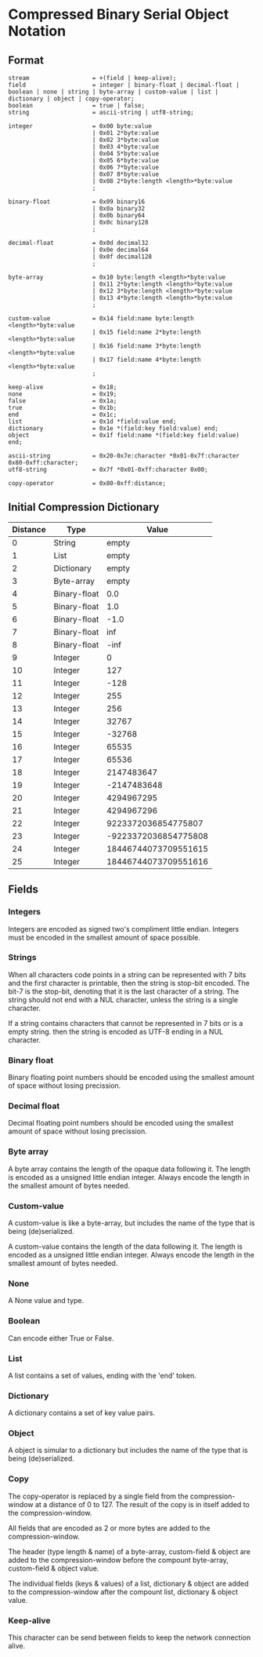 # Compressed Binary Serial Object Notation

## Format

```
stream                  = +(field | keep-alive);
field                   = integer | binary-float | decimal-float | boolean | none | string | byte-array | custom-value | list | dictionary | object | copy-operator;
boolean                 = true | false;
string                  = ascii-string | utf8-string;

integer                 = 0x00 byte:value
                        | 0x01 2*byte:value
                        | 0x02 3*byte:value
                        | 0x03 4*byte:value
                        | 0x04 5*byte:value
                        | 0x05 6*byte:value
                        | 0x06 7*byte:value
                        | 0x07 8*byte:value
                        | 0x08 2*byte:length <length>*byte:value
                        ;
                        
binary-float            = 0x09 binary16
                        | 0x0a binary32
                        | 0x0b binary64
                        | 0x0c binary128
                        ;

decimal-float           = 0x0d decimal32
                        | 0x0e decimal64
                        | 0x0f decimal128
                        ;

byte-array              = 0x10 byte:length <length>*byte:value
                        | 0x11 2*byte:length <length>*byte:value
                        | 0x12 3*byte:length <length>*byte:value
                        | 0x13 4*byte:length <length>*byte:value
                        ;

custom-value            = 0x14 field:name byte:length <length>*byte:value
                        | 0x15 field:name 2*byte:length <length>*byte:value
                        | 0x16 field:name 3*byte:length <length>*byte:value
                        | 0x17 field:name 4*byte:length <length>*byte:value
                        ;

keep-alive              = 0x18;
none                    = 0x19;
false                   = 0x1a;
true                    = 0x1b;
end                     = 0x1c;
list                    = 0x1d *field:value end;
dictionary              = 0x1e *(field:key field:value) end;
object                  = 0x1f field:name *(field:key field:value) end;

ascii-string            = 0x20-0x7e:character *0x01-0x7f:character 0x80-0xff:character;
utf8-string             = 0x7f *0x01-0xff:character 0x00;

copy-operator           = 0x80-0xff:distance;
```

## Initial Compression Dictionary

 | Distance | Type         |                Value |
 | -------- | ------------ | -------------------- |
 |        0 | String       |                empty |
 |        1 | List         |                empty |
 |        2 | Dictionary   |                empty |
 |        3 | Byte-array   |                empty |
 |        4 | Binary-float |                  0.0 |
 |        5 | Binary-float |                  1.0 |
 |        6 | Binary-float |                 -1.0 |
 |        7 | Binary-float |                  inf |
 |        8 | Binary-float |                 -inf |
 |        9 | Integer      |                    0 |
 |       10 | Integer      |                  127 |
 |       11 | Integer      |                 -128 |
 |       12 | Integer      |                  255 |
 |       13 | Integer      |                  256 |
 |       14 | Integer      |                32767 |
 |       15 | Integer      |               -32768 |
 |       16 | Integer      |                65535 |
 |       17 | Integer      |                65536 |
 |       18 | Integer      |           2147483647 |
 |       19 | Integer      |          -2147483648 |
 |       20 | Integer      |           4294967295 |
 |       21 | Integer      |           4294967296 |
 |       22 | Integer      |  9223372036854775807 |
 |       23 | Integer      | -9223372036854775808 |
 |       24 | Integer      | 18446744073709551615 |
 |       25 | Integer      | 18446744073709551616 |


## Fields

### Integers
Integers are encoded as signed two's compliment little endian. Integers must
be encoded in the smallest amount of space possible.

### Strings
When all characters code points in a string can be represented with 7 bits and
the first character is printable, then the string is stop-bit encoded.
The bit-7 is the stop-bit, denoting that it is the last character of a string.
The string should not end with a NUL character, unless the string is a single
character.

If a string contains characters that cannot be represented in 7 bits or
is a empty string. then the string is encoded as UTF-8 ending in a NUL character.

### Binary float
Binary floating point numbers should be encoded using the smallest amount of space
without losing precission.

### Decimal float
Decimal floating point numbers should be encoded using the smallest amount of space
without losing precission.

### Byte array
A byte array contains the length of the opaque data following it. The length is
encoded as a unsigned little endian integer. Always encode the length in the
smallest amount of bytes needed.

### Custom-value
A custom-value is like a byte-array, but includes the name of the type that is being
(de)serialized.

A custom-value contains the length of the data following it. The length is
encoded as a unsigned little endian integer. Always encode the length in the
smallest amount of bytes needed.

### None
A None value and type.

### Boolean
Can encode either True or False.

### List
A list contains a set of values, ending with the 'end' token.

### Dictionary
A dictionary contains a set of key value pairs.

### Object
A object is simular to a dictionary but includes the name of the type that is being
(de)serialized.

### Copy
The copy-operator is replaced by a single field from the compression-window at
a distance of 0 to 127. The result of the copy is in itself added to the
compression-window.

All fields that are encoded as 2 or more bytes are added to the compression-window.

The header (type length & name) of a byte-array, custom-field & object are added to
the compression-window before the compount byte-array, custom-field & object value.

The individual fields (keys & values) of a list, dictionary & object are added to the
compression-window after the compount list, dictionary & object value. 

### Keep-alive
This character can be send between fields to keep the network connection alive.

